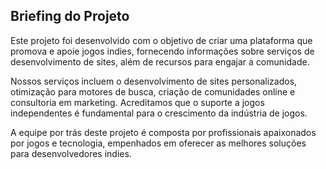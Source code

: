 <h2>Briefing do Projeto</h2>
    <p>
        Este projeto foi desenvolvido com o objetivo de criar uma plataforma que promova e apoie jogos indies, fornecendo informações sobre 
        serviços de desenvolvimento de sites, além de recursos para engajar a comunidade. 
    </p>
    <p>
        Nossos serviços incluem o desenvolvimento de sites personalizados, otimização para motores de busca, criação de comunidades online 
        e consultoria em marketing. Acreditamos que o suporte a jogos independentes é fundamental para o crescimento da indústria de jogos. 
    </p>
    <p>
        A equipe por trás deste projeto é composta por profissionais apaixonados por jogos e tecnologia, empenhados em oferecer as melhores 
        soluções para desenvolvedores indies.
    </p>
